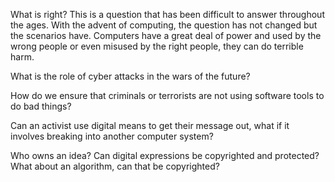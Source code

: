 


What is right?  This is a question that has been difficult to answer throughout the ages.  With the advent of computing, the question has not changed but the scenarios have.  Computers have a great deal of power and used by the wrong people or even misused by the right people, they can do terrible harm.

What is the role of cyber attacks in the wars of the future?

How do we ensure that criminals or terrorists are not using software tools to do bad things?

Can an activist use digital means to get their message out, what if it involves breaking into another computer system?

Who owns an idea?  Can digital expressions be copyrighted and protected?  What about an algorithm, can that be copyrighted?